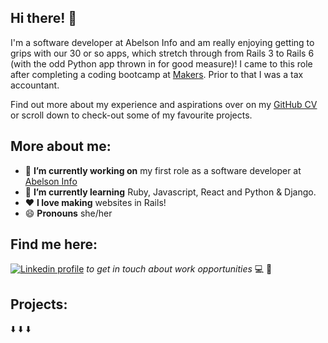 ## Hi there! 👋

I'm a software developer at Abelson Info and am really enjoying getting to grips with our 30 or so apps, which stretch through from Rails 3 to Rails 6 (with the odd Python app thrown in for good measure)! I came to this role after completing a coding bootcamp at [Makers](https://makers.tech/). Prior to that I was a tax accountant.

Find out more about my experience and aspirations over on my [GitHub CV](https://github.com/stringiest/CV) or scroll down to check-out some of my favourite projects.

## More about me:

- 🔭 **I’m currently working on** my first role as a software developer at [Abelson Info](https://abelsoninfo.com/)
- 🌱 **I’m currently learning** Ruby, Javascript, React and Python & Django.
- ❤️ **I love making** websites in Rails!
- 😄 **Pronouns** she/her

## Find me here:

[![Linkedin profile](https://img.shields.io/badge/Linkedin-Lucy%20Stringer-0077B5?style=social&logo=linkedin&?labelColor=fff)](https://www.linkedin.com/in/lucy-stringer-81aa0392/) *to get in touch about work opportunities* 💻 💼

## Projects:
⬇️ ⬇️ ⬇️ 

<!--
**stringiest/stringiest** is a ✨ _special_ ✨ repository because its `README.md` (this file) appears on your GitHub profile.

Here are some ideas to get you started:

- 🔭 I’m currently working on ...
- 🌱 I’m currently learning ...
- 👯 I’m looking to collaborate on ...
- 🤔 I’m looking for help with ...
- 💬 Ask me about ...
- 📫 How to reach me: ...
- 😄 Pronouns: ...
- ⚡ Fun fact: ...

## What I've been working in: 

[![JavaScript Commits](https://img.shields.io/badge/JavaScript-737%20commits-yellow.svg?style=flat-square)](https://sourcerer.io/lookupdaily) 
[![TypeScript Commits](https://img.shields.io/badge/TypeScript-124%20commits-blue.svg?style=flat-square)](https://sourcerer.io/lookupdaily) 
[![Ruby Commits](https://img.shields.io/badge/Ruby-680%20commits-brown.svg?style=flat-square)](https://sourcerer.io/lookupdaily) 
[![Kotlin Commits](https://img.shields.io/badge/Kotlin-12%20commits-orange.svg?style=flat-square)](https://sourcerer.io/lookupdaily)  
[![CSS Commits](https://img.shields.io/badge/CSS-653%20commits-blueviolet.svg?style=flat-square)](https://sourcerer.io/lookupdaily) 
[![HTML Commits](https://img.shields.io/badge/HTML-364%20commits-red.svg?style=flat-square)](https://sourcerer.io/lookupdaily) 
[![SQL Commits](https://img.shields.io/badge/SQL-48%20commits-lightgrey.svg?style=flat-square)](https://sourcerer.io/lookupdaily)

Stack overflow link for when reputation is greater
<a href="https://stackoverflow.com/users/15112243/stringiest"><img src="https://stackoverflow.com/users/flair/15112243.png" width="208" height="58" alt="profile for stringiest at Stack Overflow, Q&amp;A for professional and enthusiast programmers" title="profile for stringiest at Stack Overflow, Q&amp;A for professional and enthusiast programmers"></a>

-->


